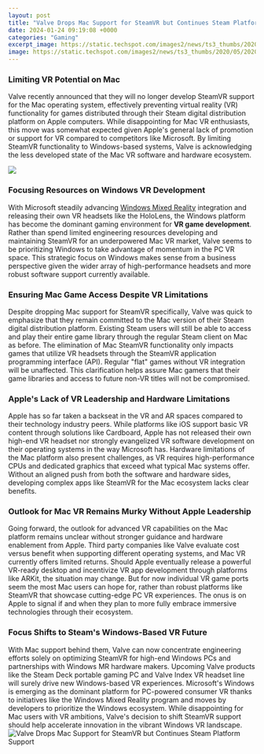 ```yaml
---
layout: post
title: "Valve Drops Mac Support for SteamVR but Continues Steam Platform Support"
date: 2024-01-24 09:19:08 +0000
categories: "Gaming"
excerpt_image: https://static.techspot.com/images2/news/ts3_thumbs/2020/05/2020-05-01-ts3_thumbs-4a2.jpg
image: https://static.techspot.com/images2/news/ts3_thumbs/2020/05/2020-05-01-ts3_thumbs-4a2.jpg
---
```


### Limiting VR Potential on Mac
Valve recently announced that they will no longer develop SteamVR support for the Mac operating system, effectively preventing virtual reality (VR) functionality for games distributed through their Steam digital distribution platform on Apple computers. While disappointing for Mac VR enthusiasts, this move was somewhat expected given Apple's general lack of promotion or support for VR compared to competitors like Microsoft. By limiting SteamVR functionality to Windows-based systems, Valve is acknowledging the less developed state of the Mac VR software and hardware ecosystem.

![](https://roadtovrlive-5ea0.kxcdn.com/wp-content/uploads/2017/12/apple-imac-pro-2017-vr-2.jpg)
### Focusing Resources on Windows VR Development  
With Microsoft steadily advancing [Windows Mixed Reality](https://store.fi.io.vn/chihuahua-with-santa-hat-cute-christmas-hat-chihuahua5563-t-shirt) integration and releasing their own VR headsets like the HoloLens, the Windows platform has become the dominant gaming environment for **VR game development**. Rather than spend limited engineering resources developing and maintaining SteamVR for an underpowered Mac VR market, Valve seems to be prioritizing Windows to take advantage of momentum in the PC VR space. This strategic focus on Windows makes sense from a business perspective given the wider array of high-performance headsets and more robust software support currently available.
### Ensuring Mac Game Access Despite VR Limitations
Despite dropping Mac support for SteamVR specifically, Valve was quick to emphasize that they remain committed to the Mac version of their Steam digital distribution platform. Existing Steam users will still be able to access and play their entire game library through the regular Steam client on Mac as before. The elimination of Mac SteamVR functionality only impacts games that utilize VR headsets through the SteamVR application programming interface (API). Regular "flat" games without VR integration will be unaffected. This clarification helps assure Mac gamers that their game libraries and access to future non-VR titles will not be compromised.
### Apple's Lack of VR Leadership and Hardware Limitations   
Apple has so far taken a backseat in the VR and AR spaces compared to their technology industry peers. While platforms like iOS support basic VR content through solutions like Cardboard, Apple has not released their own high-end VR headset nor strongly evangelized VR software development on their operating systems in the way Microsoft has. Hardware limitations of the Mac platform also present challenges, as VR requires high-performance CPUs and dedicated graphics that exceed what typical Mac systems offer. Without an aligned push from both the software and hardware sides, developing complex apps like SteamVR for the Mac ecosystem lacks clear benefits.
### Outlook for Mac VR Remains Murky Without Apple Leadership
Going forward, the outlook for advanced VR capabilities on the Mac platform remains unclear without stronger guidance and hardware enablement from Apple. Third party companies like Valve evaluate cost versus benefit when supporting different operating systems, and Mac VR currently offers limited returns. Should Apple eventually release a powerful VR-ready desktop and incentivize VR app development through platforms like ARKit, the situation may change. But for now individual VR game ports seem the most Mac users can hope for, rather than robust platforms like SteamVR that showcase cutting-edge PC VR experiences. The onus is on Apple to signal if and when they plan to more fully embrace immersive technologies through their ecosystem.
### Focus Shifts to Steam's Windows-Based VR Future  
With Mac support behind them, Valve can now concentrate engineering efforts solely on optimizing SteamVR for high-end Windows PCs and partnerships with Windows MR hardware makers. Upcoming Valve products like the Steam Deck portable gaming PC and Valve Index VR headset line will surely drive new Windows-based VR experiences. Microsoft's Windows is emerging as the dominant platform for PC-powered consumer VR thanks to initiatives like the Windows Mixed Reality program and moves by developers to prioritize the Windows ecosystem. While disappointing for Mac users with VR ambitions, Valve's decision to shift SteamVR support should help accelerate innovation in the vibrant Windows VR landscape.
![Valve Drops Mac Support for SteamVR but Continues Steam Platform Support](https://static.techspot.com/images2/news/ts3_thumbs/2020/05/2020-05-01-ts3_thumbs-4a2.jpg)